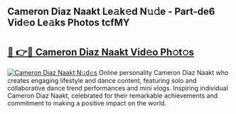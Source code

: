 ## Cameron Diaz Naakt Le𝚊k𝚎d N𝚞𝚍e - Part-de6 Vid𝚎o Le𝚊ks Photos tcfMY

# <h2><a href="http://fb3gt8g.evod.top/?m=Cameron+Diaz+Naakt">🔗 👉🔴 Cameron Diaz Naakt Vid𝚎o Ph𝚘t𝚘s</a></h2>

[![Cameron Diaz Naakt N𝚞d𝚎s](https://i.imgur.com/8V9OHl7.gif)](http://fb3gt8g.evod.top/?m=Cameron+Diaz+Naakt)
Online personality Cameron Diaz Naakt who creates engaging lifestyle and dance content, featuring solo and collaborative dance trend performances and mini vlogs. Inspiring individual Cameron Diaz Naakt, celebrated for their remarkable achievements and commitment to making a positive impact on the world. 
